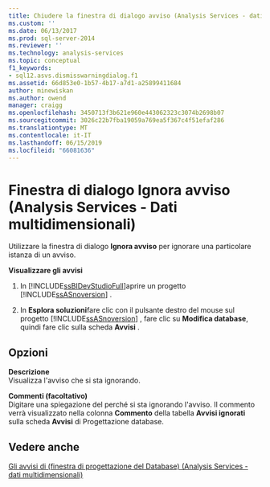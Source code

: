 ```yaml
---
title: Chiudere la finestra di dialogo avviso (Analysis Services - dati multidimensionali) | Microsoft Docs
ms.custom: ''
ms.date: 06/13/2017
ms.prod: sql-server-2014
ms.reviewer: ''
ms.technology: analysis-services
ms.topic: conceptual
f1_keywords:
- sql12.asvs.dismisswarningdialog.f1
ms.assetid: 66d853e0-1b57-4b17-a7d1-a25899411684
author: minewiskan
ms.author: owend
manager: craigg
ms.openlocfilehash: 3450713f3b621e960e443062323c3074b2698b07
ms.sourcegitcommit: 3026c22b7fba19059a769ea5f367c4f51efaf286
ms.translationtype: MT
ms.contentlocale: it-IT
ms.lasthandoff: 06/15/2019
ms.locfileid: "66081636"
---
```

# <a name="dismiss-warning-dialog-box-analysis-services---multidimensional-data"></a>Finestra di dialogo Ignora avviso (Analysis Services - Dati multidimensionali)
  Utilizzare la finestra di dialogo **Ignora avviso** per ignorare una particolare istanza di un avviso.  
  
 **Visualizzare gli avvisi**  
  
1.  In [!INCLUDE[ssBIDevStudioFull](../includes/ssbidevstudiofull-md.md)]aprire un progetto [!INCLUDE[ssASnoversion](../includes/ssasnoversion-md.md)] .  
  
2.  In **Esplora soluzioni**fare clic con il pulsante destro del mouse sul progetto [!INCLUDE[ssASnoversion](../includes/ssasnoversion-md.md)] , fare clic su **Modifica database**, quindi fare clic sulla scheda **Avvisi** .  
  
## <a name="options"></a>Opzioni  
 **Descrizione**  
 Visualizza l'avviso che si sta ignorando.  
  
 **Commenti (facoltativo)**  
 Digitare una spiegazione del perché si sta ignorando l'avviso. Il commento verrà visualizzato nella colonna **Commento** della tabella **Avvisi ignorati** sulla scheda **Avvisi** di Progettazione database.  
  
## <a name="see-also"></a>Vedere anche  
 [Gli avvisi di &#40;finestra di progettazione del Database&#41; &#40;Analysis Services - dati multidimensionali&#41;](warnings-database-designer-analysis-services-multidimensional-data.md)  
  
  

